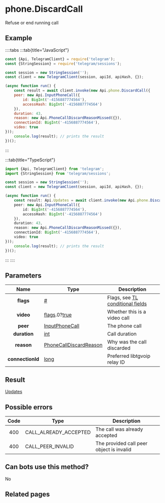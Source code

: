 # phone.DiscardCall

Refuse or end running call



## Example

::::tabs
:::tab{title="JavaScript"}
```js
const {Api, TelegramClient} = require('telegram');
const {StringSession} = require('telegram/sessions');

const session = new StringSession('');
const client = new TelegramClient(session, apiId, apiHash, {});

(async function run() {
    const result = await client.invoke(new Api.phone.DiscardCall({
    peer: new Api.InputPhoneCall({
        id: BigInt('-4156887774564'),
        accessHash: BigInt('-4156887774564')
    }),
    duration: 43,
    reason: new Api.PhoneCallDiscardReasonMissed({}),
    connectionId: BigInt('-4156887774564'),
    video: true
}));
    console.log(result); // prints the result
})();
```
:::

:::tab{title="TypeScript"}
```ts
import {Api, TelegramClient} from 'telegram';
import {StringSession} from 'telegram/sessions';

const session = new StringSession('');
const client = new TelegramClient(session, apiId, apiHash, {});

(async function run() {
    const result: Api.Updates = await client.invoke(new Api.phone.DiscardCall({
    peer: new Api.InputPhoneCall({
        id: BigInt('-4156887774564'),
        accessHash: BigInt('-4156887774564')
    }),
    duration: 43,
    reason: new Api.PhoneCallDiscardReasonMissed({}),
    connectionId: BigInt('-4156887774564'),
    video: true
}));
    console.log(result); // prints the result
})();
```
:::
::::



## Parameters

| Name | Type | Description |
| :--: | ---- | ----------- |
| **flags** | [#](https://core.telegram.org/type/%23) | Flags, see [TL conditional fields](https://core.telegram.org/mtproto/TL-combinators#conditional-fields) 
| **video** | [flags](https://core.telegram.org/mtproto/TL-combinators#conditional-fields).0?[true](https://core.telegram.org/constructor/true) | Whether this is a video call 
| **peer** | [InputPhoneCall](https://core.telegram.org/type/InputPhoneCall) | The phone call 
| **duration** | [int](https://core.telegram.org/type/int) | Call duration 
| **reason** | [PhoneCallDiscardReason](https://core.telegram.org/type/PhoneCallDiscardReason) | Why was the call discarded 
| **connectionId** | [long](https://core.telegram.org/type/long) | Preferred libtgvoip relay ID 


## Result

[Updates](https://core.telegram.org/type/Updates)



## Possible errors

| Code | Type | Description |
| :--: | ---- | ----------- |
| 400 | CALL\_ALREADY\_ACCEPTED | The call was already accepted 
| 400 | CALL\_PEER\_INVALID | The provided call peer object is invalid 


## Can bots use this method?

No

## Related pages


